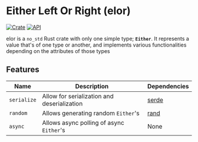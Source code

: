 # Either Left Or Right (elor)
[![Crate](https://img.shields.io/crates/v/elor.svg)](https://crates.io/crates/elor)
[![API](https://docs.rs/elor/badge.svg)](https://docs.rs/elor)

elor is a ```no_std``` Rust crate with only one simple type; **```Either```**.
It represents a value that's of one type or another, and implements various functionalities depending on
the attributes of those types

## Features
| Name            | Description                                   | Dependencies                                |
| --------------- | --------------------------------------------- | ------------------------------------------- |
| ```serialize``` | Allow for serialization and deserialization   | [serde](https://github.com/serde-rs/serde)  |
| ```random```    | Allows generating random ```Either```'s       | [rand](https://github.com/rust-random/rand) |
| ```async```     | Allows async polling of async ```Either```'s  | None                                        |